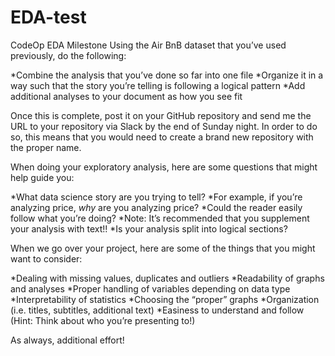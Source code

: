 # EDA-test
CodeOp EDA Milestone
Using the Air BnB dataset that you’ve used previously, do the following:

*Combine the analysis that you’ve done so far into one file
*Organize it in a way such that the story you’re telling is following a logical pattern
*Add  additional analyses to your document as how you see fit

Once this is complete, post it on your GitHub repository and send me the URL to your repository via Slack by the end of Sunday night. In order to do so, this means that you would need to create a brand new repository with the proper name.

When doing your exploratory analysis, here are some questions that might help guide you:

*What data science story are you trying to tell?
  *For example, if you’re analyzing price, _why_ are you analyzing price?
*Could the reader easily follow what you’re doing?
  *Note: It’s recommended that you supplement your analysis with text!!
*Is your analysis split into logical sections?

When we go over your project, here are some of the things that you might want to consider:

*Dealing with missing values, duplicates and outliers
*Readability of graphs and analyses
*Proper handling of variables depending on data type
*Interpretability of statistics
*Choosing the “proper” graphs
*Organization (i.e. titles, subtitles, additional text)
*Easiness to understand and follow (Hint: Think about who you’re presenting to!)

As always, additional effort!
